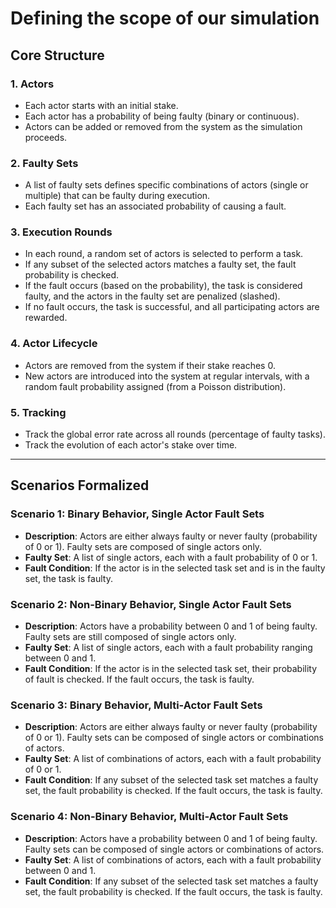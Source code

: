 # Defining the scope of our simulation

## Core Structure

### 1. Actors
- Each actor starts with an initial stake.
- Each actor has a probability of being faulty (binary or continuous).
- Actors can be added or removed from the system as the simulation proceeds.

### 2. Faulty Sets
- A list of faulty sets defines specific combinations of actors (single or multiple) that can be faulty during execution.
- Each faulty set has an associated probability of causing a fault.

### 3. Execution Rounds
- In each round, a random set of actors is selected to perform a task.
- If any subset of the selected actors matches a faulty set, the fault probability is checked.
- If the fault occurs (based on the probability), the task is considered faulty, and the actors in the faulty set are penalized (slashed).
- If no fault occurs, the task is successful, and all participating actors are rewarded.

### 4. Actor Lifecycle
- Actors are removed from the system if their stake reaches 0.
- New actors are introduced into the system at regular intervals, with a random fault probability assigned (from a Poisson distribution).

### 5. Tracking
- Track the global error rate across all rounds (percentage of faulty tasks).
- Track the evolution of each actor's stake over time.

---

## Scenarios Formalized

### Scenario 1: Binary Behavior, Single Actor Fault Sets
- **Description**: Actors are either always faulty or never faulty (probability of 0 or 1). Faulty sets are composed of single actors only.
- **Faulty Set**: A list of single actors, each with a fault probability of 0 or 1.
- **Fault Condition**: If the actor is in the selected task set and is in the faulty set, the task is faulty.

### Scenario 2: Non-Binary Behavior, Single Actor Fault Sets
- **Description**: Actors have a probability between 0 and 1 of being faulty. Faulty sets are still composed of single actors only.
- **Faulty Set**: A list of single actors, each with a fault probability ranging between 0 and 1.
- **Fault Condition**: If the actor is in the selected task set, their probability of fault is checked. If the fault occurs, the task is faulty.

### Scenario 3: Binary Behavior, Multi-Actor Fault Sets
- **Description**: Actors are either always faulty or never faulty (probability of 0 or 1). Faulty sets can be composed of single actors or combinations of actors.
- **Faulty Set**: A list of combinations of actors, each with a fault probability of 0 or 1.
- **Fault Condition**: If any subset of the selected task set matches a faulty set, the fault probability is checked. If the fault occurs, the task is faulty.

### Scenario 4: Non-Binary Behavior, Multi-Actor Fault Sets
- **Description**: Actors have a probability between 0 and 1 of being faulty. Faulty sets can be composed of single actors or combinations of actors.
- **Faulty Set**: A list of combinations of actors, each with a fault probability between 0 and 1.
- **Fault Condition**: If any subset of the selected task set matches a faulty set, the fault probability is checked. If the fault occurs, the task is faulty.
